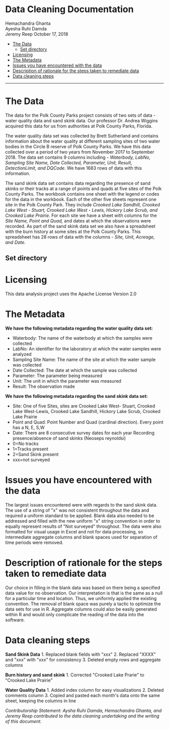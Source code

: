 Data Cleaning Documentation
================
Hemachandra Ghanta <br /> Ayesha Ruhi Damda <br />Jeremy Reep
October 17, 2018

-   [The Data](#the-data)
    -   [Set directory](#set-directory)
-   [Licensing](#licensing)
-   [The Metadata](#the-metadata)
-   [Issues you have encountered with the data](#issues-you-have-encountered-with-the-data)
-   [Description of rationale for the steps taken to remediate data](#description-of-rationale-for-the-steps-taken-to-remediate-data)
-   [Data cleaning steps](#data-cleaning-steps)

------------------------------------------------------------------------

The Data
========

The data for the Polk County Parks project consists of two sets of data - water quality data and sand skink data. Our professor Dr. Andrea Wiggins acquired this data for us from authorities at Polk County Parks, Florida.

The water quality data set was collected by Brett Sutherland and contains information about the water quality at different sampling sites of two water bodies in the Circle B reserve of Polk County Parks. We have this data collected over a period of two years from November 2017 to September 2018. The data set contains 9 columns including - *Waterbody, LabNo, Sampling Site Name, Date Collected, Parameter, Unit, Result, DetectionLimit, and DQCode.* We have 1683 rows of data with this information.

The sand skink data set contains data regarding the presence of sand skinks or their tracks at a range of points and quads at five sites of the Polk County Parks. The workbook contains one sheet with the legend or codes for the data in the workbook. Each of the other five sheets represent one site in the Polk County Park. They include *Crooked Lake Sandhill, Crooked Lake West - Stuart, Crooked Lake West - Lewis, Hickory Lake Scrub, and Crooked Lake Prairie.* For each site we have a sheet with columns for the *Site Name, Point and Quad,* and dates at which the observations were recorded. As part of the sand skink data set we also have a spreadsheet with the burn history at some sites at the Polk County Parks. This spreadsheet has 28 rows of data with the columns - *Site, Unit, Acreage, and Date.*

Set directory
-------------

Licensing
=========

This data analysis project uses the Apache License Version 2.0

The Metadata
============

**We have the following metadata regarding the water quality data set:**

-   Waterbody: The name of the waterbody at which the samples were collected
-   LabNo: An identifier for the laboratory at which the water samples were analyzed
-   Sampling Site Name: The name of the site at which the water sample was collected
-   Date Collected: The date at which the sample was collected
-   Parameter: The parameter being measured
-   Unit: The unit in which the parameter was measured
-   Result: The observation made

**We have the following metadata regarding the sand skink data set:**

-   Site: One of five Sites, sites are Crooked Lake West- Stuart, Crooked Lake West-Lewis, Crooked Lake Sandhill, Hickory Lake Scrub, Crooked Lake Prairie
-   Point and Quad: Point Number and Quad (cardinal direction). Every point has a N, E, S,W
-   Date: There are 8 consecutive survey dates for each year Recording presence/absence of sand skinks (Neoseps reynoldsi)
-   0=No tracks
-   1=Tracks present
-   2=Sand Skink present
-   xxx=not surveyed

Issues you have encountered with the data
=========================================

The largest issues encountered were with regards to the sand skink data. The use of a string of "x" was not consistent throughout the data and required a uniform standard to be applied. Blank data also needed to be addressed and filled with the new uniform "x" string convention in order to equally represent results of "Not surveyed" throughout. The data were also formatted for visual usage in Excel and not for data processing, so intermediate aggregate columns and blank spaces used for separation of time periods were removed.

Description of rationale for the steps taken to remediate data
==============================================================

Our choice in filling in the blank data was based on there being a specified data value for no observation. Our interpretation is that is the same as a null for a particular time and location. Thus, we uniformly applied the existing convention. The removal of blank space was purely a tactic to optimize the data sets for use in R. Aggregate columns could also be easily generated within R and would only complicate the reading of the data into the software.

Data cleaning steps
===================

**Sand Skink Data** 1. Replaced blank fields with "xxx" 2. Replaced "XXXX" and "xxx" with "xxx" for consistency 3. Deleted empty rows and aggregate columns

**Burn history and sand skink** 1. Corrected "Crooked Lake Prarie" to "Crooked Lake Prairie"

**Water Quality Data** 1. Added index column for easy visualizations 2. Deleted comments column 3. Copied and pasted each month's data onto the same sheet, keeping the columns in line

*Contributorship Statement: Aysha Ruhi Damda, Hemachandra Ghanta, and Jeremy Reep contributed to the data cleaning undertaking and the writing of this document.*
